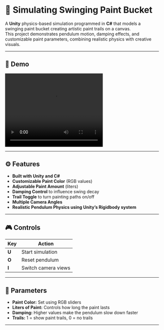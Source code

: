 # 🎨 Simulating Swinging Paint Bucket

A **Unity** physics-based simulation programmed in **C#** that models a swinging paint bucket creating artistic paint trails on a canvas.  
This project demonstrates pendulum motion, damping effects, and customizable paint parameters, combining realistic physics with creative visuals.

---

## 📸 Demo

<video width="320" height="240" controls>
  <source src="https://github.com/Ahmed-AlTahan/Simulating-Swinging-Paint-Bucket/blob/main/assets/Demo.mp4" type="video/mp4">
  Your browser does not support the video tag.
</video>

---

## ⚙ Features

- **Built with Unity and C#**
- **Customizable Paint Color** (RGB values)
- **Adjustable Paint Amount** (liters)
- **Damping Control** to influence swing decay
- **Trail Toggle** to turn painting paths on/off
- **Multiple Camera Angles**
- **Realistic Pendulum Physics using Unity’s Rigidbody system**

---

## 🎮 Controls

| Key   | Action              |
| ----- | ------------------- |
| **U** | Start simulation    |
| **O** | Reset pendulum      |
| **I** | Switch camera views |

---

## 🧩 Parameters

- **Paint Color:** Set using RGB sliders
- **Liters of Paint:** Controls how long the paint lasts
- **Damping:** Higher values make the pendulum slow down faster
- **Trails:** 1 = show paint trails, 0 = no trails

---
